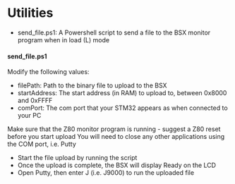 # Utilities

- send_file.ps1: A Powershell script to send a file to the BSX monitor program when in load (L) mode

#### send_file.ps1
Modify the following values:
- filePath: Path to the binary file to upload to the BSX
- startAddress: The start address (in RAM) to upload to, between 0x8000 and 0xFFFF
- comPort: The com port that your STM32 appears as when connected to your PC

Make sure that the Z80 monitor program is running - suggest a Z80 reset before you start upload
You will need to close any other applications using the COM port, i.e. Putty
- Start the file upload by running the script
- Once the upload is complete, the BSX will display Ready on the LCD
- Open Putty, then enter J<startAddress> (i.e. J9000) to run the uploaded file
